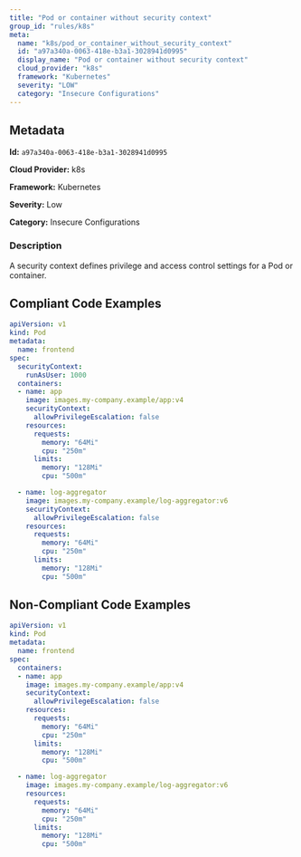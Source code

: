 ```yaml
---
title: "Pod or container without security context"
group_id: "rules/k8s"
meta:
  name: "k8s/pod_or_container_without_security_context"
  id: "a97a340a-0063-418e-b3a1-3028941d0995"
  display_name: "Pod or container without security context"
  cloud_provider: "k8s"
  framework: "Kubernetes"
  severity: "LOW"
  category: "Insecure Configurations"
---
```

## Metadata

**Id:** `a97a340a-0063-418e-b3a1-3028941d0995`

**Cloud Provider:** k8s

**Framework:** Kubernetes

**Severity:** Low

**Category:** Insecure Configurations

### Description

 A security context defines privilege and access control settings for a Pod or container.


## Compliant Code Examples
```yaml
apiVersion: v1
kind: Pod
metadata:
  name: frontend
spec:
  securityContext:
    runAsUser: 1000
  containers:
  - name: app
    image: images.my-company.example/app:v4
    securityContext:
      allowPrivilegeEscalation: false
    resources:
      requests:
        memory: "64Mi"
        cpu: "250m"
      limits:
        memory: "128Mi"
        cpu: "500m"

  - name: log-aggregator
    image: images.my-company.example/log-aggregator:v6
    securityContext:
      allowPrivilegeEscalation: false
    resources:
      requests:
        memory: "64Mi"
        cpu: "250m"
      limits:
        memory: "128Mi"
        cpu: "500m"


```
## Non-Compliant Code Examples
```yaml
apiVersion: v1
kind: Pod
metadata:
  name: frontend
spec:
  containers:
  - name: app
    image: images.my-company.example/app:v4
    securityContext:
      allowPrivilegeEscalation: false
    resources:
      requests:
        memory: "64Mi"
        cpu: "250m"
      limits:
        memory: "128Mi"
        cpu: "500m"

  - name: log-aggregator
    image: images.my-company.example/log-aggregator:v6
    resources:
      requests:
        memory: "64Mi"
        cpu: "250m"
      limits:
        memory: "128Mi"
        cpu: "500m"
```